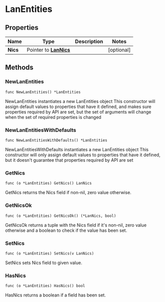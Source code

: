 # LanEntities

## Properties

|Name | Type | Description | Notes|
|------------ | ------------- | ------------- | -------------|
|**Nics** | Pointer to [**LanNics**](LanNics.md) |  | [optional] |

## Methods

### NewLanEntities

`func NewLanEntities() *LanEntities`

NewLanEntities instantiates a new LanEntities object
This constructor will assign default values to properties that have it defined,
and makes sure properties required by API are set, but the set of arguments
will change when the set of required properties is changed

### NewLanEntitiesWithDefaults

`func NewLanEntitiesWithDefaults() *LanEntities`

NewLanEntitiesWithDefaults instantiates a new LanEntities object
This constructor will only assign default values to properties that have it defined,
but it doesn't guarantee that properties required by API are set

### GetNics

`func (o *LanEntities) GetNics() LanNics`

GetNics returns the Nics field if non-nil, zero value otherwise.

### GetNicsOk

`func (o *LanEntities) GetNicsOk() (*LanNics, bool)`

GetNicsOk returns a tuple with the Nics field if it's non-nil, zero value otherwise
and a boolean to check if the value has been set.

### SetNics

`func (o *LanEntities) SetNics(v LanNics)`

SetNics sets Nics field to given value.

### HasNics

`func (o *LanEntities) HasNics() bool`

HasNics returns a boolean if a field has been set.


